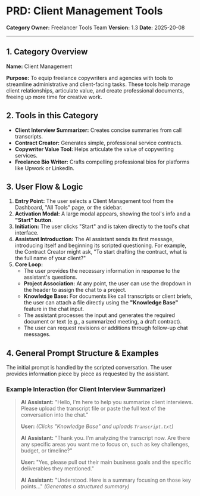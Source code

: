 
# PRD: Client Management Tools

**Category Owner:** Freelancer Tools Team
**Version:** 1.3
**Date:** 2025-20-08

---

## 1. Category Overview

**Name:** Client Management

**Purpose:** To equip freelance copywriters and agencies with tools to streamline administrative and client-facing tasks. These tools help manage client relationships, articulate value, and create professional documents, freeing up more time for creative work.

## 2. Tools in this Category

- **Client Interview Summarizer:** Creates concise summaries from call transcripts.
- **Contract Creator:** Generates simple, professional service contracts.
- **Copywriter Value Tool:** Helps articulate the value of copywriting services.
- **Freelance Bio Writer:** Crafts compelling professional bios for platforms like Upwork or LinkedIn.

## 3. User Flow & Logic

1.  **Entry Point:** The user selects a Client Management tool from the Dashboard, "All Tools" page, or the sidebar.
2.  **Activation Modal:** A large modal appears, showing the tool's info and a **"Start" button**.
3.  **Initiation:** The user clicks "Start" and is taken directly to the tool's chat interface.
4.  **Assistant Introduction:** The AI assistant sends its first message, introducing itself and beginning its scripted questioning. For example, the Contract Creator might ask, "To start drafting the contract, what is the full name of your client?"
5.  **Core Loop:**
    - The user provides the necessary information in response to the assistant's questions.
    - **Project Association:** At any point, the user can use the dropdown in the header to assign the chat to a project.
    - **Knowledge Base:** For documents like call transcripts or client briefs, the user can attach a file directly using the **"Knowledge Base"** feature in the chat input.
    - The assistant processes the input and generates the required document or text (e.g., a summarized meeting, a draft contract).
    - The user can request revisions or additions through follow-up chat messages.

## 4. General Prompt Structure & Examples

The initial prompt is handled by the scripted conversation. The user provides information piece by piece as requested by the assistant.

### Example Interaction (for Client Interview Summarizer)

> **AI Assistant:** "Hello, I'm here to help you summarize client interviews. Please upload the transcript file or paste the full text of the conversation into the chat."
>
> **User:** *(Clicks "Knowledge Base" and uploads `Transcript.txt`)*
>
> **AI Assistant:** "Thank you. I'm analyzing the transcript now. Are there any specific areas you want me to focus on, such as key challenges, budget, or timeline?"
>
> **User:** "Yes, please pull out their main business goals and the specific deliverables they mentioned."
>
> **AI Assistant:** "Understood. Here is a summary focusing on those key points..."
> *(Generates a structured summary)*
